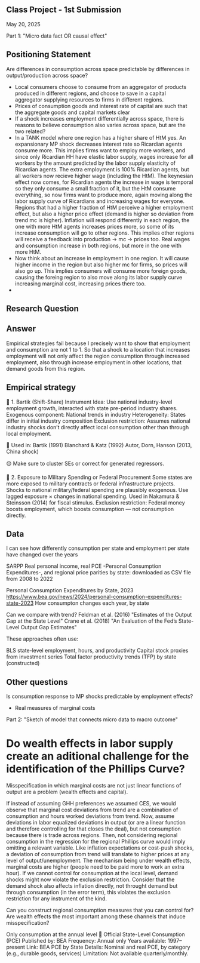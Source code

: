 ## Class Project - 1st Submission

May 20, 2025

Part 1: "Micro data fact OR causal effect"

## Positioning Statement
Are differences in consumption across space predictable by differences in output/production across space?
- Local consumers choose to consume from an aggregator of products produced in different regions, and choose to save in a capital aggregator supplying resources to firms in different regions. 
- Prices of consumption goods and interest rate of capital are such that the aggregate goods and capital markets clear
- If a shock increases employment differentially across space, there is reasons to believe consumption also varies across space, but are the two related?
- In a TANK model where one region has a higher share of HtM yes. An expansionary MP shock decreases interest rate so Ricardian agents consume more. This implies firms want to employ more workers, and since only Ricardian HH have elastic labor supply, wages increase for all workers by the amount predicted by the labor supply elasticity of Ricardian agents. The extra employment is 100% Ricardian agents, but all workers now recieve higher wage (including the HtM). The keynesian effect now comes, for Ricardian agents the increase in wage is temporal so they only consume a small fraction of it, but the HtM consume everything, so now firms want to produce more, again moving along the labor supply curve of Ricardians and increasing wages for everyone. Regions that had a higher fraction of HtM perceive a higher employment effect, but also a higher price effect (demand is higher so deviation from trend mc is higher). Inflation will respond differently in each region, the one with more HtM agents increases prices more, so some of its increase consumption will go to other regions. This implies other regions will receive a feedback into production -> mc -> prices too. Real wages and consumption increase in both regions, but more in the one with more HtM.
- Now think about an increase in employment in one region. It will cause higher income in the region but also higher mc for firms, so prices will also go up. This implies consumers will consume more foreign goods, causing the foreing region to also move along its labor supply curve increasing marginal cost, increasing prices there too.
- 

## Research Question

## Answer


Empirical strategies fail because I precisely want to show that employment and consumption are not 1 to 1. So that a shock to a location that increases employment will not only affect the region consumption through increased employment, also through increase employment in other locations, that demand goods from this region.

## Empirical strategy
🔹 1. Bartik (Shift-Share) Instrument
Idea: Use national industry-level employment growth, interacted with state pre-period industry shares.
Exogenous component: National trends in industry 
Heterogeneity: States differ in initial industry composition
Exclusion restriction: Assumes national industry shocks don’t directly affect local consumption other than through local employment.

📄 Used in:
Bartik (1991)
Blanchard & Katz (1992)
Autor, Dorn, Hanson (2013, China shock)

🟡 Make sure to cluster SEs or correct for generated regressors.

🔹 2. Exposure to Military Spending or Federal Procurement
Some states are more exposed to military contracts or federal infrastructure projects.
Shocks to national military/federal spending are plausibly exogenous.
Use lagged exposure × changes in national spending.
Used in Nakamura & Steinsson (2014) for fiscal stimulus.
Exclusion restriction: Federal money boosts employment, which boosts consumption — not consumption directly.

## Data
I can see how differently consumption per state and employment per state have changed over the years

SARPP Real personal income, real PCE -Personal Consumption Expenditures-, and regional price parities by state: downloaded as CSV file from 2008 to 2022

Personal Consumption Expenditures by State, 2023 https://www.bea.gov/news/2024/personal-consumption-expenditures-state-2023
How consumpton changes each year, by state

Can we compare with trend?
Feldman et al. (2016) "Estimates of the Output Gap at the State Level"
Crane et al. (2018) "An Evaluation of the Fed’s State-Level Output Gap Estimates"

These approaches often use:

BLS state-level employment, hours, and productivity
Capital stock proxies from investment series
Total factor productivity trends (TFP) by state (constructed)

## Other questions

Is consumption response to MP shocks predictable by employment effects? 
- Real measures of marginal costs

Part 2: "Sketch of model that connects micro data to macro outcome"

# Do wealth effects in labor supply create an aditional challenge for the identification of the Phillips Curve? 
Misspecification in which marginal costs are not just linear functions of output are a problem (wealth effects and capital). 

If instead of assuming GHH preferences we assumed CES, we would observe that marginal cost deviations from trend are a combination of consumption and hours worked deviations from trend. 
Now, assume deviations in labor equalized deviations in output (or are a linear function and therefore controlling for that closes the deal), but not consumption because there is trade across regions. 
Then, not considering regional consumption in the regression for the regional Phillips curve would imply omitting a relevant variable. Like inflation expectations or cost-push shocks, a deviation of consumption from trend will translate to higher prices at any level of output/unemployment. The mechanism being under wealth effects, marginal costs are higher (people need to be paid more to work an extra hour). 
If we cannot control for consumption at the local level, demand shocks might now violate the exclusion restriction. Consider that the demand shock also affects inflation directly, not throught demand but through consumption (in the error term), this violates the exclusion restriction for any instrument of the kind. 

Can you construct regional consumption measures that you can control for? Are wealth effects the most important among these channels that induce misspecification?

Only consumption at the annual level 
🔴 Official State-Level Consumption (PCE)
Published by: BEA
Frequency: Annual only
Years available: 1997–present
Link: BEA PCE by State
Details: Nominal and real PCE, by category (e.g., durable goods, services)
Limitation: Not available quarterly/monthly.


